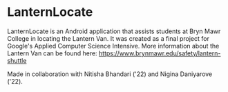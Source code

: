 # LanternLocate

LanternLocate is an Android application that assists students at Bryn Mawr College in locating the Lantern Van. It was created as a final project for Google's Applied Computer Science Intensive. More information about the Lantern Van can be found here: https://www.brynmawr.edu/safety/lantern-shuttle 

Made in collaboration with Nitisha Bhandari ('22) and Nigina Daniyarove ('22).
